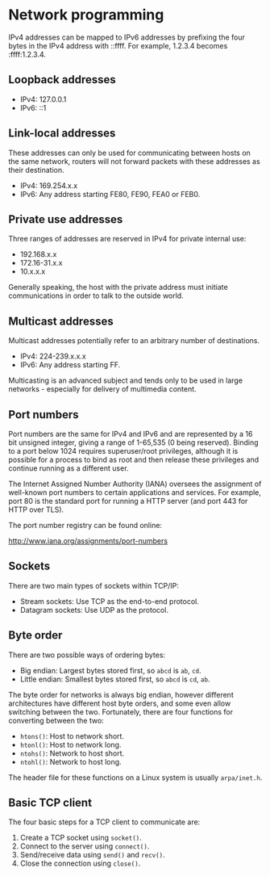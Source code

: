 Network programming
===================

IPv4 addresses can be mapped to IPv6 addresses by prefixing the four bytes in the IPv4 address with ::ffff. For example, 1.2.3.4 becomes :ffff:1.2.3.4.

Loopback addresses
------------------

 * IPv4: 127.0.0.1
 * IPv6: ::1

Link-local addresses
--------------------

These addresses can only be used for communicating between hosts on the same network, routers will not forward packets with these addresses as their destination.

 * IPv4: 169.254.x.x
 * IPv6: Any address starting FE80, FE90, FEA0 or FEB0.

Private use addresses
---------------------

Three ranges of addresses are reserved in IPv4 for private internal use:

 * 192.168.x.x
 * 172.16-31.x.x
 * 10.x.x.x

Generally speaking, the host with the private address must initiate communications in order to talk to the outside world.

Multicast addresses
-------------------

Multicast addresses potentially refer to an arbitrary number of destinations.

 * IPv4: 224-239.x.x.x
 * IPv6: Any address starting FF.

Multicasting is an advanced subject and tends only to be used in large networks - especially for delivery of multimedia content.

Port numbers
------------

Port numbers are the same for IPv4 and IPv6 and are represented by a 16 bit unsigned integer, giving a range of 1-65,535 (0 being reserved). Binding to a port below 1024 requires superuser/root privileges, although it is possible for a process to bind as root and then release these privileges and continue running as a different user.

The Internet Assigned Number Authority (IANA) oversees the assignment of well-known port numbers to certain applications and services. For example, port 80 is the standard port for running a HTTP server (and port 443 for HTTP over TLS).

The port number registry can be found online:

http://www.iana.org/assignments/port-numbers

Sockets
-------

There are two main types of sockets within TCP/IP:

 * Stream sockets: Use TCP as the end-to-end protocol.
 * Datagram sockets: Use UDP as the protocol.

Byte order
----------

There are two possible ways of ordering bytes:

 * Big endian: Largest bytes stored first, so `abcd` is `ab`, `cd`.
 * Little endian: Smallest bytes stored first, so `abcd` is `cd`, `ab`.

The byte order for networks is always big endian, however different architectures have different host byte orders, and some even allow switching between the two. Fortunately, there are four functions for converting between the two:

 * `htons()`: Host to network short.
 * `htonl()`: Host to network long.
 * `ntohs()`: Network to host short.
 * `ntohl()`: Network to host long.

The header file for these functions on a Linux system is usually `arpa/inet.h`.

Basic TCP client
----------------

The four basic steps for a TCP client to communicate are:

 1. Create a TCP socket using `socket()`.
 1. Connect to the server using `connect()`.
 1. Send/receive data using `send()` and `recv()`.
 1. Close the connection using `close()`.


 
